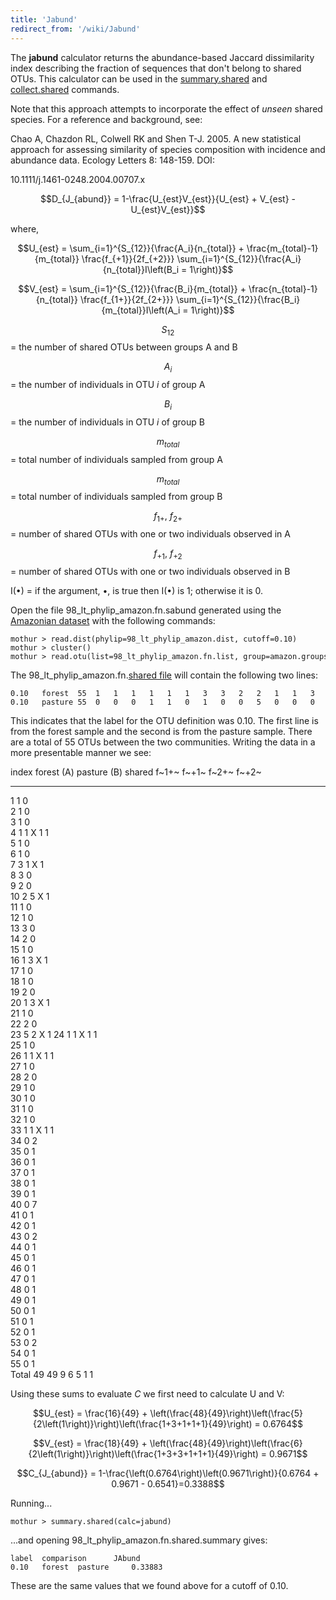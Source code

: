```yaml
---
title: 'Jabund'
redirect_from: '/wiki/Jabund'
---
```

The **jabund** calculator returns the abundance-based
Jaccard dissimilarity index describing the fraction of sequences that
don\'t belong to shared OTUs. This calculator can be used in the
[summary.shared](summary.shared) and
[collect.shared](collect.shared) commands.

Note that this approach attempts to incorporate the effect of *unseen*
shared species. For a reference and background, see:

Chao A, Chazdon RL, Colwell RK and Shen T-J. 2005. A new statistical
approach for assessing similarity of species composition with incidence
and abundance data. Ecology Letters 8: 148-159. DOI:

10\.1111/j.1461-0248.2004.00707.x

$$D_{J_{abund}} = 1-\frac{U_{est}V_{est}}{U_{est} + V_{est} - U_{est}V_{est}}$$

where,

$$U_{est} = \sum_{i=1}^{S_{12}}{\frac{A_i}{n_{total}} + \frac{m_{total}-1}{m_{total}} \frac{f_{+1}}{2f_{+2}}}  \sum_{i=1}^{S_{12}}{\frac{A_i}{n_{total}}I\left(B_i = 1\right)}$$

$$V_{est} = \sum_{i=1}^{S_{12}}{\frac{B_i}{m_{total}} + \frac{n_{total}-1}{n_{total}} \frac{f_{1+}}{2f_{2+}}}  \sum_{i=1}^{S_{12}}{\frac{B_i}{m_{total}}I\left(A_i = 1\right)}$$

$$S_{12}$$ = the number of shared OTUs between groups A and B

$$A_i$$ = the number of individuals in OTU <i>i</i> of group A

$$B_i$$ = the number of individuals in OTU <i>i</i> of group B

$$m_{total}$$ = total number of individuals sampled from group A

$$m_{total}$$ = total number of individuals sampled from group B

$$f_{1+}\mbox{,   }f_{2+}$$ = number of shared OTUs with one or two
individuals observed in A

$$f_{+1}\mbox{,   }f_{+2}$$ = number of shared OTUs with one or two
individuals observed in B

I(•) = if the argument, •, is true then I(•) is 1; otherwise it is 0.

Open the file 98\_lt\_phylip\_amazon.fn.sabund generated using the [
Amazonian dataset](https://mothur.s3.us-east-2.amazonaws.com/wiki/amazondata.zip) with the following
commands:

    mothur > read.dist(phylip=98_lt_phylip_amazon.dist, cutoff=0.10)
    mothur > cluster()
    mothur > read.otu(list=98_lt_phylip_amazon.fn.list, group=amazon.groups, label=0.10)

The 98\_lt\_phylip\_amazon.fn.[shared file](shared_file) will
contain the following two lines:

    0.10   forest  55  1   1   1   1   1   1   3   3   2   2   1   1   3   2   1   1   1   1   2   1   1   2   5   1   1   1   1   2   1   1   1   1   1   0   0   0   0   0   0   0   0   0   0   0   0   0   0   0   0   0   0   0   0   0   0   
    0.10   pasture 55  0   0   0   1   1   0   1   0   0   5   0   0   0   0   0   2   0   0   0   3   0   0   2   1   0   1   0   0   0   0   0   0   1   2   1   1   1   1   1   7   1   1   2   1   1   1   1   1   1   1   1   1   2   1   1   

This indicates that the label for the OTU definition was 0.10. The first
line is from the forest sample and the second is from the pasture
sample. There are a total of 55 OTUs between the two communities.
Writing the data in a more presentable manner we see:

  index   forest (A)   pasture (B)   shared   f~1+~   f~+1~   f~2+~   f~+2~
  ------- ------------ ------------- -------- ------- ------- ------- -------
  1       1            0                                              
  2       1            0                                              
  3       1            0                                              
  4       1            1             X        1       1               
  5       1            0                                              
  6       1            0                                              
  7       3            1             X                1               
  8       3            0                                              
  9       2            0                                              
  10      2            5             X                        1       
  11      1            0                                              
  12      1            0                                              
  13      3            0                                              
  14      2            0                                              
  15      1            0                                              
  16      1            3             X        1                       
  17      1            0                                              
  18      1            0                                              
  19      2            0                                              
  20      1            3             X        1                       
  21      1            0                                              
  22      2            0                                              
  23      5            2             X                                1
  24      1            1             X        1       1               
  25      1            0                                              
  26      1            1             X        1       1               
  27      1            0                                              
  28      2            0                                              
  29      1            0                                              
  30      1            0                                              
  31      1            0                                              
  32      1            0                                              
  33      1            1             X        1       1               
  34      0            2                                              
  35      0            1                                              
  36      0            1                                              
  37      0            1                                              
  38      0            1                                              
  39      0            1                                              
  40      0            7                                              
  41      0            1                                              
  42      0            1                                              
  43      0            2                                              
  44      0            1                                              
  45      0            1                                              
  46      0            1                                              
  47      0            1                                              
  48      0            1                                              
  49      0            1                                              
  50      0            1                                              
  51      0            1                                              
  52      0            1                                              
  53      0            2                                              
  54      0            1                                              
  55      0            1                                              
  Total   49           49            9        6       5       1       1

Using these sums to evaluate <i>C</i> we first need to calculate U and
V:

$$U_{est} = \frac{16}{49} + \left(\frac{48}{49}\right)\left(\frac{5}{2\left(1\right)}\right)\left(\frac{1+3+1+1+1}{49}\right) = 0.6764$$

$$V_{est} = \frac{18}{49} + \left(\frac{48}{49}\right)\left(\frac{6}{2\left(1\right)}\right)\left(\frac{1+3+3+1+1+1}{49}\right) = 0.9671$$

$$C_{J_{abund}} = 1-\frac{\left(0.6764\right)\left(0.9671\right)}{0.6764 + 0.9671 - 0.6541}=0.3388$$

Running\...

    mothur > summary.shared(calc=jabund)

\...and opening 98\_lt\_phylip\_amazon.fn.shared.summary gives:

    label  comparison      JAbund
    0.10   forest  pasture     0.33883

These are the same values that we found above for a cutoff of 0.10.
